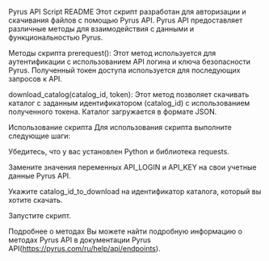 Pyrus API Script README
Этот скрипт разработан для авторизации и скачивания файлов с помощью Pyrus API. Pyrus API предоставляет различные методы для взаимодействия с данными и функциональностью Pyrus.

Методы скрипта
prerequest(): Этот метод используется для аутентификации с использованием API логина и ключа безопасности Pyrus. Полученный токен доступа используется для последующих запросов к API.

download_catalog(catalog_id, token): Этот метод позволяет скачивать каталог с заданным идентификатором (catalog_id) с использованием полученного токена. Каталог загружается в формате JSON.

Использование скрипта
Для использования скрипта выполните следующие шаги:

Убедитесь, что у вас установлен Python и библиотека requests.

Замените значения переменных API_LOGIN и API_KEY на свои учетные данные Pyrus API.

Укажите catalog_id_to_download на идентификатор каталога, который вы хотите скачать.

Запустите скрипт.

Подробнее о методах
Вы можете найти подробную информацию о методах Pyrus API в документации Pyrus API(https://pyrus.com/ru/help/api/endpoints).
